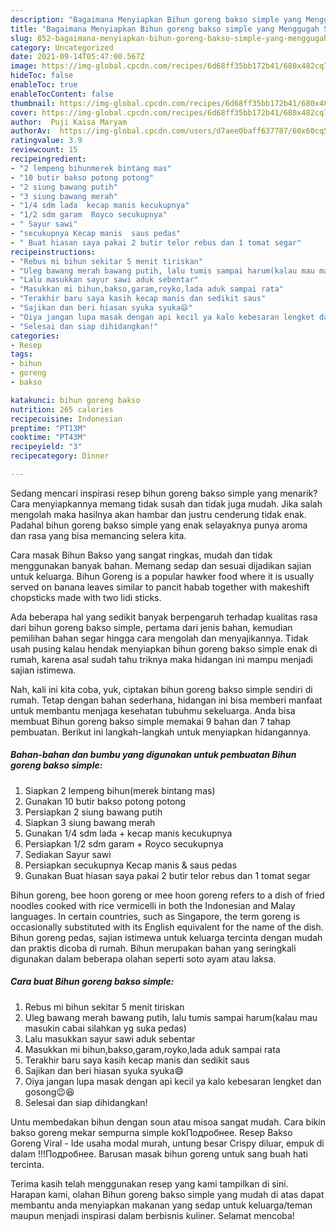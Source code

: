 ```yaml
---
description: "Bagaimana Menyiapkan Bihun goreng bakso simple yang Menggugah Selera"
title: "Bagaimana Menyiapkan Bihun goreng bakso simple yang Menggugah Selera"
slug: 852-bagaimana-menyiapkan-bihun-goreng-bakso-simple-yang-menggugah-selera
category: Uncategorized
date: 2021-09-14T05:47:00.567Z
image: https://img-global.cpcdn.com/recipes/6d68ff35bb172b41/680x482cq70/bihun-goreng-bakso-simple-foto-resep-utama.jpg
hideToc: false
enableToc: true
enableTocContent: false
thumbnail: https://img-global.cpcdn.com/recipes/6d68ff35bb172b41/680x482cq70/bihun-goreng-bakso-simple-foto-resep-utama.jpg
cover: https://img-global.cpcdn.com/recipes/6d68ff35bb172b41/680x482cq70/bihun-goreng-bakso-simple-foto-resep-utama.jpg
author:  Puji Kaisa Maryam
authorAv:  https://img-global.cpcdn.com/users/d7aee0baff637787/60x60cq50/avatar.jpg
ratingvalue: 3.9
reviewcount: 15
recipeingredient:
- "2 lempeng bihunmerek bintang mas"
- "10 butir bakso potong potong"
- "2 siung bawang putih"
- "3 siung bawang merah"
- "1/4 sdm lada  kecap manis kecukupnya"
- "1/2 sdm garam  Royco secukupnya"
- " Sayur sawi"
- "secukupnya Kecap manis  saus pedas"
- " Buat hiasan saya pakai 2 butir telor rebus dan 1 tomat segar"
recipeinstructions:
- "Rebus mi bihun sekitar 5 menit tiriskan"
- "Uleg bawang merah bawang putih, lalu tumis sampai harum(kalau mau masukin cabai silahkan yg suka pedas)"
- "Lalu masukkan sayur sawi aduk sebentar"
- "Masukkan mi bihun,bakso,garam,royko,lada aduk sampai rata"
- "Terakhir baru saya kasih kecap manis dan sedikit saus"
- "Sajikan dan beri hiasan syuka syuka😄"
- "Oiya jangan lupa masak dengan api kecil ya kalo kebesaran lengket dan gosong😉😆"
- "Selesai dan siap dihidangkan!"
categories:
- Resep
tags:
- bihun
- goreng
- bakso

katakunci: bihun goreng bakso 
nutrition: 265 calories
recipecuisine: Indonesian
preptime: "PT13M"
cooktime: "PT43M"
recipeyield: "3"
recipecategory: Dinner

---
```



Sedang mencari inspirasi resep bihun goreng bakso simple yang menarik? Cara menyiapkannya memang tidak susah dan tidak juga mudah. Jika salah mengolah maka hasilnya akan hambar dan justru cenderung tidak enak. Padahal bihun goreng bakso simple yang enak selayaknya punya aroma dan rasa yang bisa memancing selera kita.


Cara masak Bihun Bakso yang sangat ringkas, mudah dan tidak menggunakan banyak bahan. Memang sedap dan sesuai dijadikan sajian untuk keluarga. Bihun Goreng is a popular hawker food where it is usually served on banana leaves similar to pancit habab together with makeshift chopsticks made with two lidi sticks.

Ada beberapa hal yang sedikit banyak berpengaruh terhadap kualitas rasa dari bihun goreng bakso simple, pertama dari jenis bahan, kemudian pemilihan bahan segar hingga cara mengolah dan menyajikannya. Tidak usah pusing kalau hendak menyiapkan bihun goreng bakso simple enak di rumah, karena asal sudah tahu triknya maka hidangan ini mampu menjadi sajian istimewa.


Nah, kali ini kita coba, yuk, ciptakan bihun goreng bakso simple sendiri di rumah. Tetap dengan bahan sederhana, hidangan ini bisa memberi manfaat untuk membantu menjaga kesehatan tubuhmu sekeluarga. Anda bisa membuat Bihun goreng bakso simple memakai 9 bahan dan 7 tahap pembuatan. Berikut ini langkah-langkah untuk menyiapkan hidangannya.

<!--inarticleads1-->

##### Bahan-bahan dan bumbu yang digunakan untuk pembuatan Bihun goreng bakso simple:

1. Siapkan 2 lempeng bihun(merek bintang mas)
1. Gunakan 10 butir bakso potong potong
1. Persiapkan 2 siung bawang putih
1. Siapkan 3 siung bawang merah
1. Gunakan 1/4 sdm lada + kecap manis kecukupnya
1. Persiapkan 1/2 sdm garam + Royco secukupnya
1. Sediakan  Sayur sawi
1. Persiapkan secukupnya Kecap manis &amp; saus pedas
1. Gunakan  Buat hiasan saya pakai 2 butir telor rebus dan 1 tomat segar


Bihun goreng, bee hoon goreng or mee hoon goreng refers to a dish of fried noodles cooked with rice vermicelli in both the Indonesian and Malay languages. In certain countries, such as Singapore, the term goreng is occasionally substituted with its English equivalent for the name of the dish. Bihun goreng pedas, sajian istimewa untuk keluarga tercinta dengan mudah dan praktis dicoba di rumah. Bihun merupakan bahan yang seringkali digunakan dalam beberapa olahan seperti soto ayam atau laksa. 

<!--inarticleads2-->

##### Cara buat Bihun goreng bakso simple:

1. Rebus mi bihun sekitar 5 menit tiriskan
1. Uleg bawang merah bawang putih, lalu tumis sampai harum(kalau mau masukin cabai silahkan yg suka pedas)
1. Lalu masukkan sayur sawi aduk sebentar
1. Masukkan mi bihun,bakso,garam,royko,lada aduk sampai rata
1. Terakhir baru saya kasih kecap manis dan sedikit saus
1. Sajikan dan beri hiasan syuka syuka😄
1. Oiya jangan lupa masak dengan api kecil ya kalo kebesaran lengket dan gosong😉😆
1. Selesai dan siap dihidangkan!

Untu membedakan bihun dengan soun atau misoa sangat mudah. Cara bikin bakso goreng mekar sempurna simple kokПодробнее. Resep Bakso Goreng Viral - Ide usaha modal murah, untung besar Crispy diluar, empuk di dalam !!!Подробнее. Barusan masak bihun goreng untuk sang buah hati tercinta. 

Terima kasih telah menggunakan resep yang kami tampilkan di sini. Harapan kami, olahan Bihun goreng bakso simple yang mudah di atas dapat membantu anda menyiapkan makanan yang sedap untuk keluarga/teman maupun menjadi inspirasi dalam berbisnis kuliner. Selamat mencoba!

